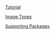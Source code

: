 [Tutorial](https://code.visualstudio.com/docs/devcontainers/tutorial)

[Image Types](https://github.com/devcontainers/images/tree/main/src)

[Supporting Packages](https://docs.github.com/en/packages/learn-github-packages/introduction-to-github-packages#supported-clients-and-formats)
